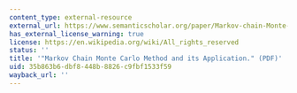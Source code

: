 ```yaml
---
content_type: external-resource
external_url: https://www.semanticscholar.org/paper/Markov-chain-Monte-Carlo-method-and-its-application-Brooks/b362b48aec3a4ecc8b268a943b90aaa991661fae
has_external_license_warning: true
license: https://en.wikipedia.org/wiki/All_rights_reserved
status: ''
title: '"Markov Chain Monte Carlo Method and its Application." (PDF)'
uid: 35b863b6-dbf8-448b-8826-c9fbf1533f59
wayback_url: ''
---
```

